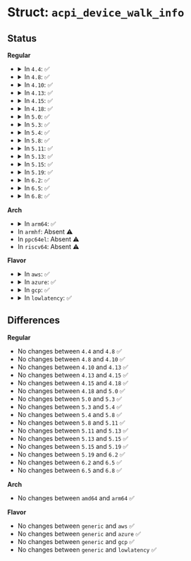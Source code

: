 # Struct: <code>acpi_device_walk_info</code>

## Status
<b>Regular</b>
<ul>
<li>
<details>
<summary>In <code>4.4</code>: ✅</summary>

```c
struct acpi_device_walk_info {
    struct acpi_table_desc *table_desc;
    struct acpi_evaluate_info *evaluate_info;
    u32 device_count;
    u32 num_STA;
    u32 num_INI;
};
```
</details>
</li>
<li>
<details>
<summary>In <code>4.8</code>: ✅</summary>

```c
struct acpi_device_walk_info {
    struct acpi_table_desc *table_desc;
    struct acpi_evaluate_info *evaluate_info;
    u32 device_count;
    u32 num_STA;
    u32 num_INI;
};
```
</details>
</li>
<li>
<details>
<summary>In <code>4.10</code>: ✅</summary>

```c
struct acpi_device_walk_info {
    struct acpi_table_desc *table_desc;
    struct acpi_evaluate_info *evaluate_info;
    u32 device_count;
    u32 num_STA;
    u32 num_INI;
};
```
</details>
</li>
<li>
<details>
<summary>In <code>4.13</code>: ✅</summary>

```c
struct acpi_device_walk_info {
    struct acpi_table_desc *table_desc;
    struct acpi_evaluate_info *evaluate_info;
    u32 device_count;
    u32 num_STA;
    u32 num_INI;
};
```
</details>
</li>
<li>
<details>
<summary>In <code>4.15</code>: ✅</summary>

```c
struct acpi_device_walk_info {
    struct acpi_table_desc *table_desc;
    struct acpi_evaluate_info *evaluate_info;
    u32 device_count;
    u32 num_STA;
    u32 num_INI;
};
```
</details>
</li>
<li>
<details>
<summary>In <code>4.18</code>: ✅</summary>

```c
struct acpi_device_walk_info {
    struct acpi_table_desc *table_desc;
    struct acpi_evaluate_info *evaluate_info;
    u32 device_count;
    u32 num_STA;
    u32 num_INI;
};
```
</details>
</li>
<li>
<details>
<summary>In <code>5.0</code>: ✅</summary>

```c
struct acpi_device_walk_info {
    struct acpi_table_desc *table_desc;
    struct acpi_evaluate_info *evaluate_info;
    u32 device_count;
    u32 num_STA;
    u32 num_INI;
};
```
</details>
</li>
<li>
<details>
<summary>In <code>5.3</code>: ✅</summary>

```c
struct acpi_device_walk_info {
    struct acpi_table_desc *table_desc;
    struct acpi_evaluate_info *evaluate_info;
    u32 device_count;
    u32 num_STA;
    u32 num_INI;
};
```
</details>
</li>
<li>
<details>
<summary>In <code>5.4</code>: ✅</summary>

```c
struct acpi_device_walk_info {
    struct acpi_table_desc *table_desc;
    struct acpi_evaluate_info *evaluate_info;
    u32 device_count;
    u32 num_STA;
    u32 num_INI;
};
```
</details>
</li>
<li>
<details>
<summary>In <code>5.8</code>: ✅</summary>

```c
struct acpi_device_walk_info {
    struct acpi_table_desc *table_desc;
    struct acpi_evaluate_info *evaluate_info;
    u32 device_count;
    u32 num_STA;
    u32 num_INI;
};
```
</details>
</li>
<li>
<details>
<summary>In <code>5.11</code>: ✅</summary>

```c
struct acpi_device_walk_info {
    struct acpi_table_desc *table_desc;
    struct acpi_evaluate_info *evaluate_info;
    u32 device_count;
    u32 num_STA;
    u32 num_INI;
};
```
</details>
</li>
<li>
<details>
<summary>In <code>5.13</code>: ✅</summary>

```c
struct acpi_device_walk_info {
    struct acpi_table_desc *table_desc;
    struct acpi_evaluate_info *evaluate_info;
    u32 device_count;
    u32 num_STA;
    u32 num_INI;
};
```
</details>
</li>
<li>
<details>
<summary>In <code>5.15</code>: ✅</summary>

```c
struct acpi_device_walk_info {
    struct acpi_table_desc *table_desc;
    struct acpi_evaluate_info *evaluate_info;
    u32 device_count;
    u32 num_STA;
    u32 num_INI;
};
```
</details>
</li>
<li>
<details>
<summary>In <code>5.19</code>: ✅</summary>

```c
struct acpi_device_walk_info {
    struct acpi_table_desc *table_desc;
    struct acpi_evaluate_info *evaluate_info;
    u32 device_count;
    u32 num_STA;
    u32 num_INI;
};
```
</details>
</li>
<li>
<details>
<summary>In <code>6.2</code>: ✅</summary>

```c
struct acpi_device_walk_info {
    struct acpi_table_desc *table_desc;
    struct acpi_evaluate_info *evaluate_info;
    u32 device_count;
    u32 num_STA;
    u32 num_INI;
};
```
</details>
</li>
<li>
<details>
<summary>In <code>6.5</code>: ✅</summary>

```c
struct acpi_device_walk_info {
    struct acpi_table_desc *table_desc;
    struct acpi_evaluate_info *evaluate_info;
    u32 device_count;
    u32 num_STA;
    u32 num_INI;
};
```
</details>
</li>
<li>
<details>
<summary>In <code>6.8</code>: ✅</summary>

```c
struct acpi_device_walk_info {
    struct acpi_table_desc *table_desc;
    struct acpi_evaluate_info *evaluate_info;
    u32 device_count;
    u32 num_STA;
    u32 num_INI;
};
```
</details>
</li>
</ul>
<b>Arch</b>
<ul>
<li>
<details>
<summary>In <code>arm64</code>: ✅</summary>

```c
struct acpi_device_walk_info {
    struct acpi_table_desc *table_desc;
    struct acpi_evaluate_info *evaluate_info;
    u32 device_count;
    u32 num_STA;
    u32 num_INI;
};
```
</details>
</li>
<li>
In <code>armhf</code>: Absent ⚠️
</li>
<li>
In <code>ppc64el</code>: Absent ⚠️
</li>
<li>
In <code>riscv64</code>: Absent ⚠️
</li>
</ul>
<b>Flavor</b>
<ul>
<li>
<details>
<summary>In <code>aws</code>: ✅</summary>

```c
struct acpi_device_walk_info {
    struct acpi_table_desc *table_desc;
    struct acpi_evaluate_info *evaluate_info;
    u32 device_count;
    u32 num_STA;
    u32 num_INI;
};
```
</details>
</li>
<li>
<details>
<summary>In <code>azure</code>: ✅</summary>

```c
struct acpi_device_walk_info {
    struct acpi_table_desc *table_desc;
    struct acpi_evaluate_info *evaluate_info;
    u32 device_count;
    u32 num_STA;
    u32 num_INI;
};
```
</details>
</li>
<li>
<details>
<summary>In <code>gcp</code>: ✅</summary>

```c
struct acpi_device_walk_info {
    struct acpi_table_desc *table_desc;
    struct acpi_evaluate_info *evaluate_info;
    u32 device_count;
    u32 num_STA;
    u32 num_INI;
};
```
</details>
</li>
<li>
<details>
<summary>In <code>lowlatency</code>: ✅</summary>

```c
struct acpi_device_walk_info {
    struct acpi_table_desc *table_desc;
    struct acpi_evaluate_info *evaluate_info;
    u32 device_count;
    u32 num_STA;
    u32 num_INI;
};
```
</details>
</li>
</ul>

## Differences
<b>Regular</b>
<ul>
<li>
No changes between <code>4.4</code> and <code>4.8</code> ✅
</li>
<li>
No changes between <code>4.8</code> and <code>4.10</code> ✅
</li>
<li>
No changes between <code>4.10</code> and <code>4.13</code> ✅
</li>
<li>
No changes between <code>4.13</code> and <code>4.15</code> ✅
</li>
<li>
No changes between <code>4.15</code> and <code>4.18</code> ✅
</li>
<li>
No changes between <code>4.18</code> and <code>5.0</code> ✅
</li>
<li>
No changes between <code>5.0</code> and <code>5.3</code> ✅
</li>
<li>
No changes between <code>5.3</code> and <code>5.4</code> ✅
</li>
<li>
No changes between <code>5.4</code> and <code>5.8</code> ✅
</li>
<li>
No changes between <code>5.8</code> and <code>5.11</code> ✅
</li>
<li>
No changes between <code>5.11</code> and <code>5.13</code> ✅
</li>
<li>
No changes between <code>5.13</code> and <code>5.15</code> ✅
</li>
<li>
No changes between <code>5.15</code> and <code>5.19</code> ✅
</li>
<li>
No changes between <code>5.19</code> and <code>6.2</code> ✅
</li>
<li>
No changes between <code>6.2</code> and <code>6.5</code> ✅
</li>
<li>
No changes between <code>6.5</code> and <code>6.8</code> ✅
</li>
</ul>
<b>Arch</b>
<ul>
<li>
No changes between <code>amd64</code> and <code>arm64</code> ✅
</li>
</ul>
<b>Flavor</b>
<ul>
<li>
No changes between <code>generic</code> and <code>aws</code> ✅
</li>
<li>
No changes between <code>generic</code> and <code>azure</code> ✅
</li>
<li>
No changes between <code>generic</code> and <code>gcp</code> ✅
</li>
<li>
No changes between <code>generic</code> and <code>lowlatency</code> ✅
</li>
</ul>
